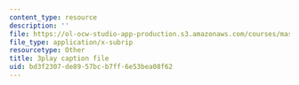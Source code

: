 ```yaml
---
content_type: resource
description: ''
file: https://ol-ocw-studio-app-production.s3.amazonaws.com/courses/mas-s62-cryptocurrency-engineering-and-design-spring-2018/bd3f2307de8957bcb7ff6e53bea08f62_0Q5IimX-AAc.vtt
file_type: application/x-subrip
resourcetype: Other
title: 3play caption file
uid: bd3f2307-de89-57bc-b7ff-6e53bea08f62
---
```

